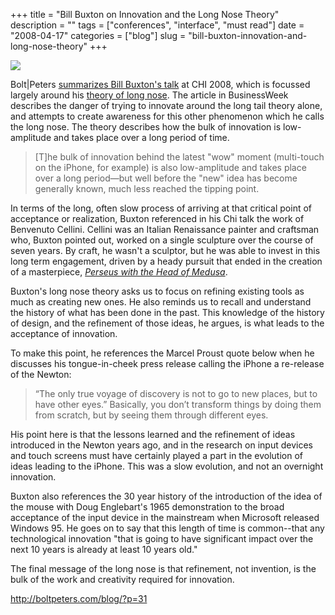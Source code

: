 +++
title = "Bill Buxton on Innovation and the Long Nose Theory"
description = ""
tags = ["conferences", "interface", "must read"]
date = "2008-04-17"
categories = ["blog"]
slug = "bill-buxton-innovation-and-long-nose-theory"
+++



  <div class="notebook-screenshot"><a href="http://boltpeters.com/blog/?p=31"><img src="/media/bluga/wt48079d9619afd.jpg"/></a></div><p>Bolt|Peters <a href="http://boltpeters.com/blog/?p=31">summarizes Bill Buxton's talk</a> at CHI 2008, which is focussed largely around his <a href="http://www.businessweek.com/innovate/content/jan2008/id2008012_297369.htm">theory of long nose</a>. The article in BusinessWeek describes the danger of trying to innovate around the long tail theory alone, and attempts to create awareness for this other phenomenon which he calls the long nose. The theory describes how the bulk of innovation is low-amplitude and takes place over a long period of time. </p>
<blockquote><p>[T]he bulk of innovation behind the latest "wow" moment (multi-touch on the iPhone, for example) is also low-amplitude and takes place over a long period—but well before the "new" idea has become generally known, much less reached the tipping point.</p></blockquote>
<p>In terms of the long, often slow process of arriving at that critical point of acceptance or realization, Buxton referenced in his Chi talk the work of Benvenuto Cellini. Cellini was an Italian Renaissance painter and craftsman who, Buxton pointed out, worked on a single sculpture over the course of seven years. By craft, he wasn't a sculptor, but he was able to invest in this long term engagement, driven by a heady pursuit that ended in the creation of a masterpiece, <i><a href="http://en.wikipedia.org/wiki/Image:PerseusSignoriaStatue.jpg">Perseus with the Head of Medusa</a></i>.</p>
<p>Buxton's long nose theory asks us to focus on refining existing tools as much as creating new ones. He also reminds us to recall and understand the history of what has been done in the past. This knowledge of the history of design, and the refinement of those ideas, he argues, is what leads to the acceptance of innovation. </p>
<p>To make this point, he references the Marcel Proust quote below when he discusses his tongue-in-cheek press release calling the iPhone a re-release of the Newton:</p>
<blockquote><p>“The only true voyage of discovery is not to go to new places, but to have other eyes.” Basically, you don’t transform things by doing them from scratch, but by seeing them through different eyes.</p></blockquote>
<p>His point here is that the lessons learned and the refinement of ideas introduced in the Newton years ago, and in the research on input devices and touch screens must have certainly played a part in the evolution of ideas leading to the iPhone. This was a slow evolution, and not an overnight innovation.</p>
<p>Buxton also references the 30 year history of the introduction of the idea of the mouse with Doug Englebart's 1965 demonstration to the broad acceptance of the input device in the mainstream when Microsoft released Windows 95. He goes on to say that this length of time is common--that any technological innovation "that is going to have significant impact over the next 10 years is already at least 10 years old."</p>
<p>The final message of the long nose is that refinement, not invention, is the bulk of the work and creativity required for innovation.</p>
    
  <a href="http://boltpeters.com/blog/?p=31">http://boltpeters.com/blog/?p=31</a>
